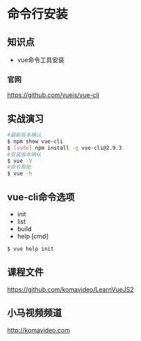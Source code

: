 命令行安装
==========

## 知识点

* vue命令工具安装

### 官网

https://github.com/vuejs/vue-cli

## 实战演习

~~~bash
#最新版本确认
$ npm show vue-cli
$ [sudo] npm install -g vue-cli@2.9.3
#安装版本确认
$ vue -V
#命令帮助
$ vue -h
~~~

## vue-cli命令选项

* init
* list
* build
* help [cmd]

~~~bash
$ vue help init
~~~

## 课程文件

https://github.com/komavideo/LearnVueJS2

## 小马视频频道

http://komavideo.com
